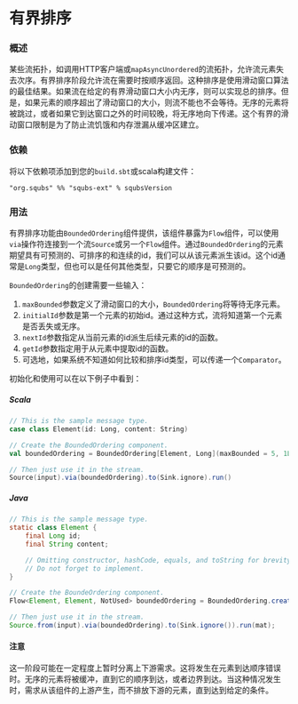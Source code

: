# 有界排序

### 概述

某些流拓扑，如调用HTTP客户端或`mapAsyncUnordered`的流拓扑，允许流元素失去次序。有界排序阶段允许流在需要时按顺序返回。这种排序是使用滑动窗口算法的最佳结果。如果流在给定的有界滑动窗口大小内无序，则可以实现总的排序。但是，如果元素的顺序超出了滑动窗口的大小，则流不能也不会等待。无序的元素将被跳过，或者如果它到达窗口之外的时间较晚，将无序地向下传递。这个有界的滑动窗口限制是为了防止流饥饿和内存泄漏从缓冲区建立。

### 依赖

将以下依赖项添加到您的`build.sbt`或scala构建文件：

```
"org.squbs" %% "squbs-ext" % squbsVersion
```

### 用法

有界排序功能由`BoundedOrdering`组件提供，该组件暴露为`Flow`组件，可以使用`via`操作符连接到一个流`Source`或另一个`Flow`组件。通过`BoundedOrdering`的元素期望具有可预测的、可排序的和连续的id，我们可以从该元素派生该id。这个id通常是`Long`类型，但也可以是任何其他类型，只要它的顺序是可预测的。

`BoundedOrdering`的创建需要一些输入：

1. `maxBounded`参数定义了滑动窗口的大小，`BoundedOrdering`将等待无序元素。
2. `initialId`参数是第一个元素的初始id。通过这种方式，流将知道第一个元素是否丢失或无序。
3. `nextId`参数指定从当前元素的id派生后续元素的id的函数。
4. `getId`参数指定用于从元素中提取id的函数。
5. 可选地，如果系统不知道如何比较和排序id类型，可以传递一个`Comparator`。

初始化和使用可以在以下例子中看到：

##### Scala

```scala
// This is the sample message type.
case class Element(id: Long, content: String)

// Create the BoundedOrdering component.
val boundedOrdering = BoundedOrdering[Element, Long](maxBounded = 5, 1L, _ + 1L, _.id)

// Then just use it in the stream.
Source(input).via(boundedOrdering).to(Sink.ignore).run()
```

##### Java

```java
// This is the sample message type.
static class Element {
    final Long id;
    final String content;

    // Omitting constructor, hashCode, equals, and toString for brevity.
    // Do not forget to implement.
}

// Create the BoundeOrdering component.
Flow<Element, Element, NotUsed> boundedOrdering = BoundedOrdering.create(5, 1L, i -> i + 1L, e -> e.id);

// Then just use it in the stream.
Source.from(input).via(boundedOrdering).to(Sink.ignore()).run(mat);
```

#### 注意

这一阶段可能在一定程度上暂时分离上下游需求。这将发生在元素到达顺序错误时。无序的元素将被缓冲，直到它的顺序到达，或者边界到达。当这种情况发生时，需求从该组件的上游产生，而不排放下游的元素，直到达到给定的条件。
